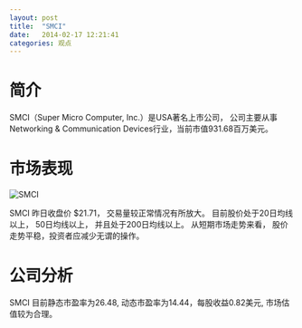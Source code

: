 ```yaml
---
layout: post
title:  "SMCI"
date:   2014-02-17 12:21:41
categories: 观点
---
```


# 简介
SMCI（Super Micro Computer, Inc.）是USA著名上市公司，
公司主要从事Networking & Communication Devices行业，当前市值931.68百万美元。

# 市场表现

![SMCI](http://finviz.com/chart.ashx?t=SMCI&ty=c&ta=1&p=d&s=l)

SMCI 昨日收盘价 $21.71，
交易量较正常情况有所放大。
目前股价处于20日均线以上，
50日均线以上，
并且处于200日均线以上。
从短期市场走势来看，
股价走势平稳，投资者应减少无谓的操作。

# 公司分析
SMCI 目前静态市盈率为26.48, 动态市盈率为14.44，每股收益0.82美元,
市场估值较为合理。
